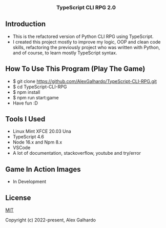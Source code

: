 <br>
<h3 align="center">TypeScript CLI RPG 2.0</h3>

## Introduction
  - This is the refactored version of Python CLI RPG using TypeScript.
  - I created this project mostly to improve my logic, OOP and clean code skills, refactoring the previously project who was written with Python, and of course, to learn mostly TypeScript syntax.

## How To Use This Program (Play The Game)
  - $ git clone https://github.com/AlexGalhardo/TypeScript-CLI-RPG.git
  - $ cd TypeScript-CLI-RPG
  - $ npm install
  - $ npm run start:game
  - Have fun :D

## Tools I Used
- Linux Mint XFCE 20.03 Una
- TypeScript 4.6
- Node 16.x and Npm 8.x
- VSCode
- A lot of documentation, stackoverflow, youtube and try/error

## Game In Action Images 
- In Development

## License

[MIT](http://opensource.org/licenses/MIT)

Copyright (c) 2022-present, Alex Galhardo
